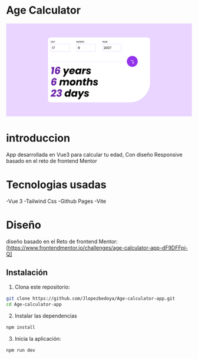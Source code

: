 # Age Calculator

!["Example"](example.png)

# introduccion

App desarrollada en Vue3 para calcular tu edad, Con diseño Responsive
basado en el reto de frontend Mentor

# Tecnologias usadas

-Vue 3
-Tailwind Css
-Github Pages
-Vite

# Diseño

diseño basado en el Reto de frontend Mentor:
[https://www.frontendmentor.io/challenges/age-calculator-app-dF9DFFpj-Q]

## Instalación

1. Clona este repositorio:

```bash
git clone https://github.com/Jlopezbedoya/Age-calculator-app.git
cd Age-calculator-app
```

2. Instalar las dependencias

```bash
npm install
```

3. Inicia la aplicación:

```bash
npm run dev
```